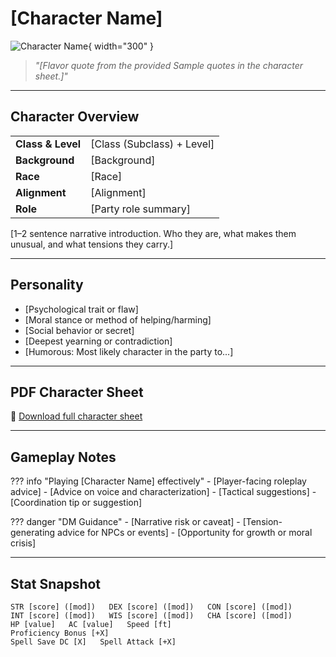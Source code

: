 # [Character Name]

![Character Name](assets/firstname-lastname.png){ width="300" }

> *"[Flavor quote from the provided Sample quotes in the character sheet.]"*

---

## Character Overview

|                   |                                      |
| ----------------- | ------------------------------------ |
| **Class & Level** | [Class (Subclass) + Level]           |
| **Background**    | [Background]                         |
| **Race**          | [Race]                               |
| **Alignment**     | [Alignment]                          |
| **Role**          | [Party role summary]                 |

[1–2 sentence narrative introduction. Who they are, what makes them unusual, and what tensions they carry.]

---

## Personality

* [Psychological trait or flaw]
* [Moral stance or method of helping/harming]
* [Social behavior or secret]
* [Deepest yearning or contradiction]
* [Humorous: Most likely character in the party to...]

---

## PDF Character Sheet

📄 [Download full character sheet](assets/[firstname-lastname.pdf])

---

## Gameplay Notes

??? info "Playing [Character Name] effectively"
	- [Player-facing roleplay advice]
	- [Advice on voice and characterization]
	- [Tactical suggestions]
	- [Coordination tip or suggestion]

??? danger "DM Guidance"
	- [Narrative risk or caveat]
	- [Tension-generating advice for NPCs or events]
	- [Opportunity for growth or moral crisis]

---

## Stat Snapshot

```text
STR [score] ([mod])   DEX [score] ([mod])   CON [score] ([mod])
INT [score] ([mod])   WIS [score] ([mod])   CHA [score] ([mod])
HP [value]   AC [value]   Speed [ft]
Proficiency Bonus [+X]
Spell Save DC [X]   Spell Attack [+X]
```